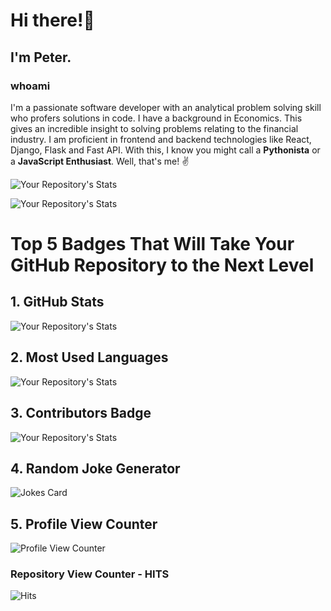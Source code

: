 # Hi there!👋 

## I'm Peter. 

### whoami

I'm a passionate software developer with an analytical problem solving skill who 
profers solutions in code. I have a background in Economics. This gives an incredible 
insight to solving problems relating to the financial industry. I am proficient in frontend and
backend technologies like React, Django, Flask and Fast API. With this, I know you might call 
a **Pythonista** or a **JavaScript Enthusiast**. Well, that's me! :v:


![Your Repository's Stats](https://github-readme-stats.vercel.app/api?username=peteCoder&show_icons=true)

![Your Repository's Stats](https://github-readme-stats.vercel.app/api/top-langs/?username=peteCoder&theme=blue)


# Top 5 Badges That Will Take Your GitHub Repository to the Next Level
## 1. GitHub Stats
![Your Repository's Stats](https://github-readme-stats.vercel.app/api?username=peteCoder&show_icons=true)
## 2. Most Used Languages
![Your Repository's Stats](https://github-readme-stats.vercel.app/api/top-langs/?username=peteCoder&theme=navi-blue)
## 3. Contributors Badge
![Your Repository's Stats](https://contrib.rocks/image?repo=peteCoder/Python)
## 4. Random Joke Generator
![Jokes Card](https://readme-jokes.vercel.app/api)
## 5. Profile View Counter
![Profile View Counter](https://komarev.com/ghpvc/?username=peteCoder)
### Repository View Counter - HITS
![Hits](https://hitcounter.pythonanywhere.com/count/tag.svg?url=https://github.com/peteCoder/Python)

<!--
 is a ✨ _special_ ✨ repository because its `README.md` (this file) appears on your GitHub profile.

Here are some ideas to get you started:

- 🔭 I’m currently working on ...
- 🌱 I’m currently learning ...
- 👯 I’m looking to collaborate on ...
- 🤔 I’m looking for help with ...
- 💬 Ask me about ...
- 📫 How to reach me: ...
- 😄 Pronouns: ...
- ⚡ Fun fact: ...
-->

